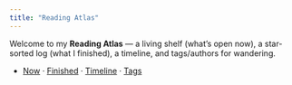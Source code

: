```yaml
---
title: "Reading Atlas"
---
```


Welcome to my **Reading Atlas** — a living shelf (what’s open now), a star-sorted log (what I finished), a timeline, and tags/authors for wandering.

- [Now](#now) · [Finished](#finished) · [Timeline](#timeline) · [Tags](#tags)
